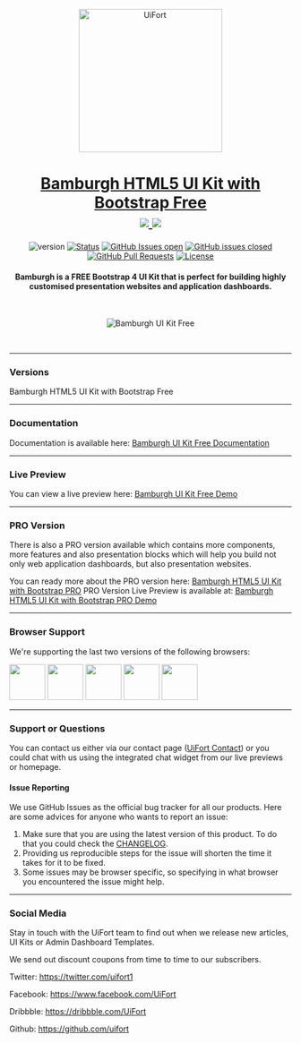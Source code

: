 <p align="center">
    <a href="https://uifort.com" rel="noopener">
        <img width=256px height=256px src="https://demo.uifort.com/ui-fort-logo.png" alt="UiFort">
    </a>
</p>
<h1 align="center">
    <a href="https://uifort.com/template/bamburgh-html5-ui-kit-bootstrap-free" rel="noopener">Bamburgh HTML5 UI Kit with Bootstrap Free</a>
    <br>
    <a href="https://twitter.com/intent/tweet?url=https://uifort.com/template/bamburgh-html5-ui-kit-bootstrap-free&text=Bamburgh%20is%20a%20FREE%20Bootstrap%204%20UI%20Kit%20that%20is%20perfect%20for%20building%20highly%20customised%20presentation%20websites%20and%20application%20dashboards.">
        <img src="https://img.shields.io/twitter/url/http/shields.io.svg?style=social" />
    </a>
    <a href="https://twitter.com/uifort1">
        <img src="https://img.shields.io/twitter/follow/uifort1.svg?style=social&label=Follow" />
    </a>
</h1>
<div align="center">

  ![version](https://img.shields.io/badge/version-1.0.0-blue.svg) 
  [![Status](https://img.shields.io/badge/status-active-success.svg)]() 
  [![GitHub Issues open](https://img.shields.io/github/issues/uifort/bamburgh-html5-ui-kit-bootstrap-free.svg)](https://github.com/uifort/bamburgh-html5-ui-kit-bootstrap-free/issues)
  [![GitHub issues closed](https://img.shields.io/github/issues-closed-raw/uifort/bamburgh-html5-ui-kit-bootstrap-free.svg?maxAge=2592000)](https://github.com/uifort/bamburgh-html5-ui-kit-bootstrap-free/issues?q=is%3Aissue+is%3Aclosed) 
  [![GitHub Pull Requests](https://img.shields.io/github/issues-pr/uifort/bamburgh-html5-ui-kit-bootstrap-free.svg)](https://github.com/uifort/bamburgh-html5-ui-kit-bootstrap-free/pulls)
  [![License](https://img.shields.io/badge/license-MIT-blue.svg)](/LICENSE)

</div>
<h4 align="center">Bamburgh is a FREE Bootstrap 4 UI Kit that is perfect for building highly customised presentation websites and application dashboards.</h4>
<br />

<p align="center">
    <img src="https://demo.uifort.com/github-static-assets/bamburgh-html5-ui-kit-bootstrap-free.jpg" alt="Bamburgh UI Kit Free">
</p>
<br/>

---

### Versions

Bamburgh HTML5 UI Kit with Bootstrap Free

---

### Documentation

Documentation is available here: [Bamburgh UI Kit Free Documentation](https://docs.uifort.com/bamburgh-html5-ui-kit-bootstrap-free-docs/)

---

### Live Preview

You can view a live preview here: [Bamburgh UI Kit Free Demo](https://demo.uifort.com/bamburgh-html5-ui-kit-bootstrap-free-demo)

---

### PRO Version

There is also a PRO version available which contains more components, more features and also presentation blocks which will help you build not only web application dashboards, but also presentation websites.

You can ready more about the PRO version here: [Bamburgh HTML5 UI Kit with Bootstrap PRO](https://uifort.com/template/bamburgh-html5-ui-kit-bootstrap-pro)
PRO Version Live Preview is available at: [Bamburgh HTML5 UI Kit with Bootstrap PRO Demo](https://uifort.com/template/bamburgh-html5-ui-kit-bootstrap-pro/)

---

### Browser Support

We're supporting the last two versions of the following browsers:

<img src="https://demo.uifort.com/github-assets/browsers/chrome.png" width="64" height="64"> <img src="https://demo.uifort.com/github-assets/browsers/firefox.png" width="64" height="64"> <img src="https://demo.uifort.com/github-assets/browsers/edge.png" width="64" height="64"> <img src="https://demo.uifort.com/github-assets/browsers/safari.png" width="64" height="64"> <img src="https://demo.uifort.com/github-assets/browsers/opera.png" width="64" height="64">

---

### Support or Questions

You can contact us either via our contact page ([UiFort Contact](https://uifort.com/contact.html)) or you could chat with us using the integrated chat widget from our live previews or homepage.

#### Issue Reporting

We use GitHub Issues as the official bug tracker for all our products. Here are some advices for anyone who wants to report an issue:

1. Make sure that you are using the latest version of this product. To do that you could check the [CHANGELOG](./CHANGELOG.md).
2. Providing us reproducible steps for the issue will shorten the time it takes for it to be fixed.
3. Some issues may be browser specific, so specifying in what browser you encountered the issue might help.

---

### Social Media

Stay in touch with the UiFort team to find out when we release new articles, UI Kits or Admin Dashboard Templates.

We send out discount coupons from time to time to our subscribers. 

Twitter: <https://twitter.com/uifort1>

Facebook: <https://www.facebook.com/UiFort>

Dribbble: <https://dribbble.com/UiFort>

Github: <https://github.com/uifort>
